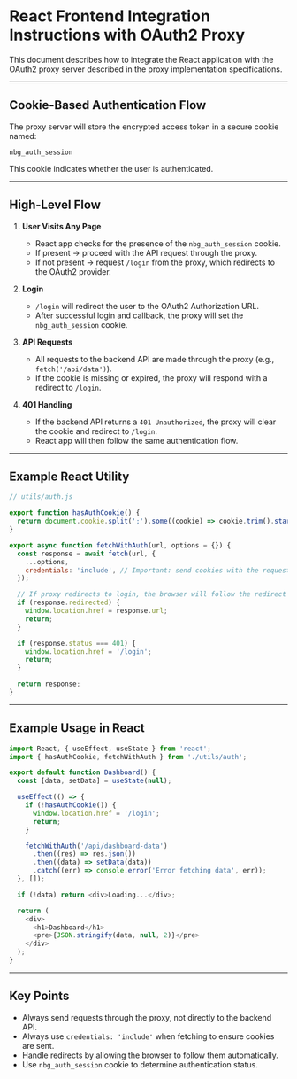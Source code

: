 # React Frontend Integration Instructions with OAuth2 Proxy

This document describes how to integrate the React application with the OAuth2 proxy server described in the proxy implementation specifications.

---

## Cookie-Based Authentication Flow

The proxy server will store the encrypted access token in a secure cookie named:

```
nbg_auth_session
```

This cookie indicates whether the user is authenticated.

---

## High-Level Flow

1. **User Visits Any Page**
   - React app checks for the presence of the `nbg_auth_session` cookie.
   - If present → proceed with the API request through the proxy.
   - If not present → request `/login` from the proxy, which redirects to the OAuth2 provider.

2. **Login**
   - `/login` will redirect the user to the OAuth2 Authorization URL.
   - After successful login and callback, the proxy will set the `nbg_auth_session` cookie.

3. **API Requests**
   - All requests to the backend API are made through the proxy (e.g., `fetch('/api/data')`).
   - If the cookie is missing or expired, the proxy will respond with a redirect to `/login`.

4. **401 Handling**
   - If the backend API returns a `401 Unauthorized`, the proxy will clear the cookie and redirect to `/login`.
   - React app will then follow the same authentication flow.

---

## Example React Utility

```javascript
// utils/auth.js

export function hasAuthCookie() {
  return document.cookie.split(';').some((cookie) => cookie.trim().startsWith('nbg_auth_session='));
}

export async function fetchWithAuth(url, options = {}) {
  const response = await fetch(url, {
    ...options,
    credentials: 'include', // Important: send cookies with the request
  });

  // If proxy redirects to login, the browser will follow the redirect automatically
  if (response.redirected) {
    window.location.href = response.url;
    return;
  }

  if (response.status === 401) {
    window.location.href = '/login';
    return;
  }

  return response;
}
```

---

## Example Usage in React

```javascript
import React, { useEffect, useState } from 'react';
import { hasAuthCookie, fetchWithAuth } from './utils/auth';

export default function Dashboard() {
  const [data, setData] = useState(null);

  useEffect(() => {
    if (!hasAuthCookie()) {
      window.location.href = '/login';
      return;
    }

    fetchWithAuth('/api/dashboard-data')
      .then((res) => res.json())
      .then((data) => setData(data))
      .catch((err) => console.error('Error fetching data', err));
  }, []);

  if (!data) return <div>Loading...</div>;

  return (
    <div>
      <h1>Dashboard</h1>
      <pre>{JSON.stringify(data, null, 2)}</pre>
    </div>
  );
}
```

---

## Key Points
- Always send requests through the proxy, not directly to the backend API.
- Always use `credentials: 'include'` when fetching to ensure cookies are sent.
- Handle redirects by allowing the browser to follow them automatically.
- Use `nbg_auth_session` cookie to determine authentication status.
